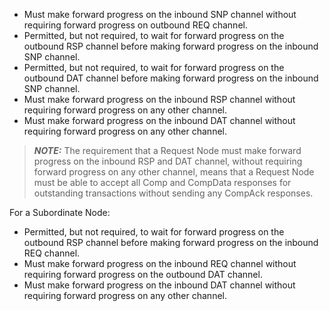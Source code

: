 - Must make forward progress on the inbound SNP channel without requiring forward progress on outbound REQ channel.
- Permitted, but not required, to wait for forward progress on the outbound RSP channel before making forward progress on the inbound SNP channel.
- Permitted, but not required, to wait for forward progress on the outbound DAT channel before making forward progress on the inbound SNP channel.
- Must make forward progress on the inbound RSP channel without requiring forward progress on any other channel.
- Must make forward progress on the inbound DAT channel without requiring forward progress on any other channel.

> **_NOTE:_** The requirement that a Request Node must make forward progress on the inbound RSP and DAT channel, without requiring forward progress on any other channel, means that a Request Node must be able to accept all Comp and CompData responses for outstanding transactions without sending any CompAck responses.

For a Subordinate Node:

- Permitted, but not required, to wait for forward progress on the outbound RSP channel before making forward progress on the inbound REQ channel.
- Must make forward progress on the inbound REQ channel without requiring forward progress on the outbound DAT channel.
- Must make forward progress on the inbound DAT channel without requiring forward progress on any other channel.